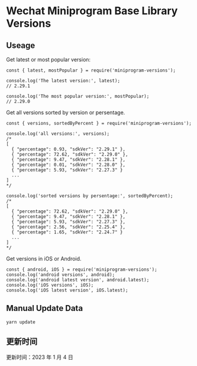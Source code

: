 
# Wechat Miniprogram Base Library Versions

## Useage

Get latest or most popular version:

```;
const { latest, mostPopular } = require('miniprogram-versions');

console.log('The latest version:', latest);
// 2.29.1

console.log('The most popular version:', mostPopular);
// 2.29.0

```

Get all versions sorted by version or persentage.

```
const { versions, sortedByPercent } = require('miniprogram-versions');

console.log('all versions:', versions);
/*
[
  { "percentage": 0.93, "sdkVer": "2.29.1" },
  { "percentage": 72.62, "sdkVer": "2.29.0" },
  { "percentage": 9.47, "sdkVer": "2.28.1" },
  { "percentage": 0.01, "sdkVer": "2.28.0" },
  { "percentage": 5.93, "sdkVer": "2.27.3" }
  ...
]
*/

console.log('sorted versions by persentage:', sortedByPercent);
/*
[
  { "percentage": 72.62, "sdkVer": "2.29.0" },
  { "percentage": 9.47, "sdkVer": "2.28.1" },
  { "percentage": 5.93, "sdkVer": "2.27.3" },
  { "percentage": 2.56, "sdkVer": "2.25.4" },
  { "percentage": 1.65, "sdkVer": "2.24.7" }
  ...
]
*/
```

Get versions in iOS or Android.

```
const { android, iOS } = require('miniprogram-versions');
console.log('android versions', android);
console.log('android latest version', android.latest);
console.log('iOS versions', iOS);
console.log('iOS latest version', iOS.latest);
```

## Manual Update Data

```
yarn update
```

## 更新时间

更新时间：2023 年 1 月 4 日
